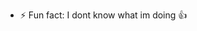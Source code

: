 - ⚡ Fun fact: I dont know what im doing 👍

<!---
nate011207/nate011207 is a ✨ special ✨ repository because its `README.md` (this file) appears on your GitHub profile.
You can click the Preview link to take a look at your changes.
--->
